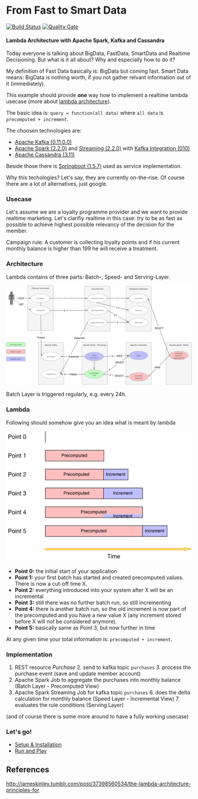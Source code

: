 # From Fast to Smart Data

[![Build Status](https://travis-ci.org/markush81/fast2smart.svg?branch=master)](https://travis-ci.org/markush81/fast2smart) [![Quality Gate](https://sonarcloud.io/api/project_badges/measure?project=markush81.net.fast2smart&metric=alert_status)](https://sonarcloud.io/dashboard?id=markush81.net.fast2smart)

#### Lambda Architecture with Apache Spark, Kafka and Cassandra

Today everyone is talking about BigData, FastData, SmartData and Realtime Decisioning. But what is it all about? Why and especially how to do it?

My definition of Fast Data basically is: BigData but coming fast. Smart Data means: BigData is nothing worth, if you not gather relvant information out of it (immediately).

This example should provide **one** way how to implement a realtime lambda usecase (more about [lambda architecture](
http://jameskinley.tumblr.com/post/37398560534/the-lambda-architecture-principles-for)).

The basic idea is: `query = function(all data)` where `all data` is `precomputed + increment`.

The choosen technologies are: 

- [Apache Kafka (0.11.0.0)](http://kafka.apache.org/0110/documentation.html)
- [Apache Spark (2.2.0)](http://spark.apache.org/docs/2.2.0/) and [Streaming (2.2.0)](http://spark.apache.org/docs/2.2.0/streaming-programming-guide.html) with [Kafka Integration (010)](http://spark.apache.org/docs/2.2.0/streaming-kafka-0-10-integration.html)
- [Apache Cassandra (3.11)](http://cassandra.apache.org/doc/)

Beside those there is [Springboot (1.5.7)](http://docs.spring.io/spring-boot/docs/1.5.7.RELEASE/reference/htmlsingle/) used as service implementation.

Why this techologies? Let's say, they are currently on-the-rise. Of course there are a lot of alternatives, just google.


### Usecase

Let's assume we are a loyalty programme provider and we want to provide realtime marketing. Let's clarifiy realtime in this case: try to be as fast as possible to achieve highest possible relevancy of the decision for the member.

Campaign rule: A customer is collecting loyalty points and if his current monthly balance is higher than 199 he will receive a treatment.

### Architecture

Lambda contains of three parts: Batch-, Speed- and Serving-Layer.

![Lambda Architecture](doc/usecase.png)

Batch Layer is triggered regularly, e.g. every 24h.

### Lambda

Following should somehow give you an idea what is meant by lambda

![Lambda Architecture](doc/lambda.png)

- **Point 0:** the initial start of your application
- **Point 1:** your first batch has started and created precomputed values. There is now a cut-off time X.
- **Point 2:** everything introduced into your system after X will be an incremental
- **Point 3:** still there was no further batch run, so still incrementing
- **Point 4:** there is another batch run, so the old increment is now part of the precomputed and you have a new value X (any increment stored before X will not be considered anymore).
- **Point 5:** basically same as Point 3, but now further in time

At any given time your total information is: `precomputed + increment`.

### Implementation

1. REST resource *Purchase*
	2. 	send to kafka topic `purchases`
	3. process the purchase event (save and update member account)
4. Apache Spark Job to aggregate the purchases into monthly balance (Batch Layer - Precomputed View)
5. Apache Spark Streaming Job for kafka topic `purchases`
   6. does the delta calculation for monthly balance (Speed Layer - Incremental View)
   7. evaluates the rule conditions (Serving Layer)

(and of course there is some more around to have a fully working usecase)


### Let's go!

- [Setup & Installation](doc/Installation.md)
- [Run and Play](doc/Run.md)


## References

http://jameskinley.tumblr.com/post/37398560534/the-lambda-architecture-principles-for